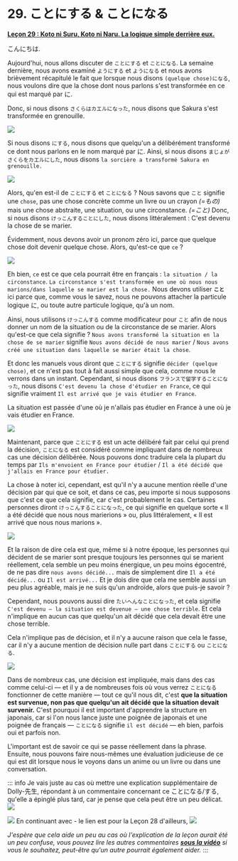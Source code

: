 # **29. ことにする & ことになる**

[**Leçon 29 : Koto ni Suru, Koto ni Naru. La logique simple derrière eux.**](https://www.youtube.com/watch?v=sH3iGBkA93w&list=PLg9uYxuZf8x_A-vcqqyOFZu06WlhnypWj&index=31&pp=iAQB)

こんにちは.

Aujourd'hui, nous allons discuter de `ことにする` et `ことになる`. La semaine dernière, nous avons examiné `ようにする` et `ようになる` et nous avons brièvement récapitulé le fait que lorsque nous disons `(quelque chose)になる`, nous voulons dire que la chose dont nous parlons s'est transformée en ce qui est marqué par に.

Donc, si nous disons `さくらはカエルになった`, nous disons que Sakura s'est transformée en grenouille.

![](../media/image470.webp)

Si nous disons `にする`, nous disons que quelqu'un a délibérément transformé ce dont nous parlons en le nom marqué par に. Ainsi, si nous disons `まじょがさくらをカエルにした`, nous disons `la sorcière a transformé Sakura en grenouille.`

![](../media/image863.webp)

Alors, qu'en est-il de `ことにする` et `ことになる` ? Nous savons que `こと` signifie une `chose`, pas une chose concrète comme un livre ou un crayon *(=もの)* mais une chose abstraite, une situation, ou une circonstance. *(=こと)* Donc, si nous disons `けっこんすることにした`, nous disons littéralement : C'est devenu la chose de se marier.

Évidemment, nous devons avoir un pronom zéro ici, parce que quelque chose doit devenir quelque chose. Alors, qu'est-ce que `ce` ?

![](../media/image162.webp)

Eh bien, `ce` est ce que cela pourrait être en français : `la situation / la circonstance`. `La circonstance s'est transformée en une où nous nous marions/dans laquelle se marier est la chose.` Nous devons utiliser **`こと`** ici parce que, comme vous le savez, nous ne pouvons attacher la particule logique に, ou toute autre particule logique, qu'à un nom.

Ainsi, nous utilisons `けっこんする` comme modificateur pour `こと` afin de nous donner un nom de la situation ou de la circonstance de se marier. Alors qu'est-ce que cela signifie ? `Nous avons transformé la situation en la chose de se marier` signifie `Nous avons décidé de nous marier` / `Nous avons créé une situation dans laquelle se marier était la chose`.

Et donc les manuels vous diront que `ことにする` signifie `décider (quelque chose)`, et ce n'est pas tout à fait aussi simple que cela, comme nous le verrons dans un instant. Cependant, si nous disons `フランスで留学することになった`, nous disons `C'est devenu la chose d'étudier en France`, ce qui signifie vraiment `Il est arrivé que je vais étudier en France`.

La situation est passée d'une où je n'allais pas étudier en France à une où je vais étudier en France.

![](../media/image600.webp)

Maintenant, parce que `ことにする` est un acte délibéré fait par celui qui prend la décision, `ことになる` est considéré comme impliquant dans de nombreux cas une décision délibérée. Nous pouvons donc traduire cela la plupart du temps par `Ils m'envoient en France pour étudier` / `Il a été décidé que j'allais en France pour étudier.`

La chose à noter ici, cependant, est qu'il n'y a aucune mention réelle d'une décision par qui que ce soit, et dans ce cas, peu importe si nous supposons que c'est ce que cela signifie, car c'est probablement le cas. Certaines personnes diront `けっこんすることになった`, ce qui signifie en quelque sorte « Il a été décidé que nous nous marierions » ou, plus littéralement, « Il est arrivé que nous nous marions ».

![](../media/image268.webp)

Et la raison de dire cela est que, même si à notre époque, les personnes qui décident de se marier sont presque toujours les personnes qui se marient réellement, cela semble un peu moins énergique, un peu moins égocentré, de ne pas dire `nous avons décidé...` mais de simplement dire `Il a été décidé...` ou `Il est arrivé...` Et je dois dire que cela me semble aussi un peu plus agréable, mais je ne suis qu'un androïde, alors que puis-je savoir ?

Cependant, nous pouvons aussi dire `たいへんなことになった`, et cela signifie `C'est devenu — la situation est devenue — une chose terrible`. Et cela n'implique en aucun cas que quelqu'un ait décidé que cela devait être une chose terrible.

Cela n'implique pas de décision, et il n'y a aucune raison que cela le fasse, car il n'y a aucune mention de décision nulle part dans `ことにする` ou `ことになる`.

![](../media/image691.webp)

Dans de nombreux cas, une décision est impliquée, mais dans des cas comme celui-ci — et il y a de nombreuses fois où vous verrez `ことになる` fonctionner de cette manière — tout ce qu'il nous dit, c'est **que la situation est survenue, non pas que quelqu'un ait décidé que la situation devait survenir.** C'est pourquoi il est important d'apprendre la structure en japonais, car si l'on nous lance juste une poignée de japonais et une poignée de français — `ことになる` signifie `il est décidé` — eh bien, parfois oui et parfois non.

L'important est de savoir ce qui se passe réellement dans la phrase. Ensuite, nous pouvons faire nous-mêmes une évaluation judicieuse de ce qui est dit lorsque nous le voyons dans un anime ou un livre ou dans une conversation.

::: info
Je vais juste au cas où mettre une explication supplémentaire de Dolly-先生, répondant à un commentaire concernant ce ことになる/する, qu'elle a épinglé plus tard, car je pense que cela peut être un peu délicat.
![](../media/image847.webp)

![](../media/image701.webp)
En continuant avec - le lien est pour la Leçon 28 d'ailleurs,
![](../media/image1049.webp)

*J'espère que cela aide un peu au cas où l'explication de la leçon aurait été un peu confuse, vous pouvez lire les autres commentaires [**sous la vidéo**](https://www.youtube.com/watch?v=sH3iGBkA93w&list=PLg9uYxuZf8x_A-vcqqyOFZu06WlhnypWj&index=31&pp=iAQB) si vous le souhaitez, peut-être qu'un autre pourrait également aider.*
:::